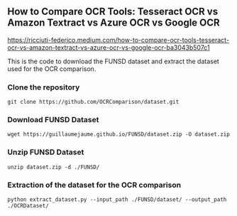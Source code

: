## How to Compare OCR Tools: Tesseract OCR vs Amazon Textract vs Azure OCR vs Google OCR

https://ricciuti-federico.medium.com/how-to-compare-ocr-tools-tesseract-ocr-vs-amazon-textract-vs-azure-ocr-vs-google-ocr-ba3043b507c1

This is the code to download the FUNSD dataset and extract the dataset used for the OCR comparison.

### Clone the repository

```
git clone https://github.com/OCRComparison/dataset.git
```

### Download FUNSD Dataset

```
wget https://guillaumejaume.github.io/FUNSD/dataset.zip -O dataset.zip
```

### Unzip FUNSD Dataset

```
unzip dataset.zip -d ./FUNSD/
```

### Extraction of the dataset for the OCR comparison

```
python extract_dataset.py --input_path ./FUNSD/dataset/ --output_path ./OCRDataset/
```
